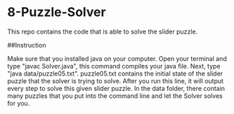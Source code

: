 # 8-Puzzle-Solver
This repo contains the code that is able to solve the slider puzzle.

##Instruction

Make sure that you installed java on your computer. Open your terminal and type "javac Solver.java", this command compiles your java file. Next, type "java data/puzzle05.txt". puzzle05.txt contains the initial state of the slider puzzle that the solver is trying to solve. After you run this line, it will output every step to solve this given slider puzzle. In the data folder, there contain many puzzles that you put into the command line and let the Solver solves for you.
